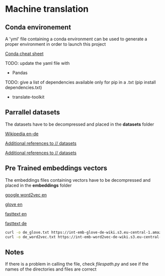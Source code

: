 # Machine translation

## Conda environement

A 'yml' file containing a conda environment can be used to generate a proper environment in order to launch this project

[Conda cheat sheet](https://docs.conda.io/projects/conda/en/latest/_downloads/843d9e0198f2a193a3484886fa28163c/conda-cheatsheet.pdf )

TODO: update the yaml file with

- Pandas

TODO: give a list of dependencies available only for pip in a .txt (pip install dependencies.txt)

- translate-toolkit



## Parrallel datasets

The datasets have to be decompressed and placed in the **datasets** folder

[Wikipedia en-de](http://opus.nlpl.eu/download.php?f=Wikipedia%2Fv1.0%2Ftmx%2Fde-en.tmx.gz )

[Additional references to // datasets](https://lionbridge.ai/datasets/25-best-parallel-text-datasets-for-machine-translation-training/ )

[Additional references to // datasets](http://opus.nlpl.eu/ )

## Pre Trained embeddings vectors

The embeddings files containing vectors have to be decompressed and placed in the **embeddings** folder

[google word2vec en](https://drive.google.com/file/d/0B7XkCwpI5KDYNlNUTTlSS21pQmM/edit?usp=sharing)

[glove en](http://nlp.stanford.edu/data/glove.840B.300d.zip)

[fasttext en](https://dl.fbaipublicfiles.com/fasttext/vectors-crawl/cc.en.300.vec.gz)

[fasttext de](https://dl.fbaipublicfiles.com/fasttext/vectors-crawl/cc.de.300.vec.gz)

```bash
curl -o de_glove.txt https://int-emb-glove-de-wiki.s3.eu-central-1.amazonaws.com/vectors.txt
curl -o de_word2vec.txt https://int-emb-word2vec-de-wiki.s3.eu-central-1.amazonaws.com/vectors.txt
```

## Notes

If there is a problem in calling the file, check *filespath.py* and see if the names of the directories and files are correct

